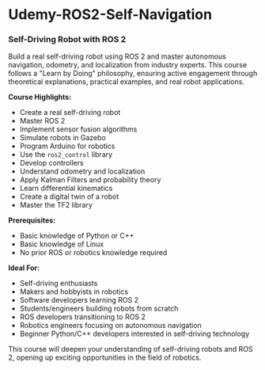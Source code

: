 # Udemy-ROS2-Self-Navigation
### Self-Driving Robot with ROS 2

Build a real self-driving robot using ROS 2 and master autonomous navigation, odometry, and localization from industry experts. This course follows a "Learn by Doing" philosophy, ensuring active engagement through theoretical explanations, practical examples, and real robot applications.

**Course Highlights:**
- Create a real self-driving robot
- Master ROS 2
- Implement sensor fusion algorithms
- Simulate robots in Gazebo
- Program Arduino for robotics
- Use the `ros2_control` library
- Develop controllers
- Understand odometry and localization
- Apply Kalman Filters and probability theory
- Learn differential kinematics
- Create a digital twin of a robot
- Master the TF2 library

**Prerequisites:**
- Basic knowledge of Python or C++
- Basic knowledge of Linux
- No prior ROS or robotics knowledge required

**Ideal For:**
- Self-driving enthusiasts
- Makers and hobbyists in robotics
- Software developers learning ROS 2
- Students/engineers building robots from scratch
- ROS developers transitioning to ROS 2
- Robotics engineers focusing on autonomous navigation
- Beginner Python/C++ developers interested in self-driving technology

This course will deepen your understanding of self-driving robots and ROS 2, opening up exciting opportunities in the field of robotics.
